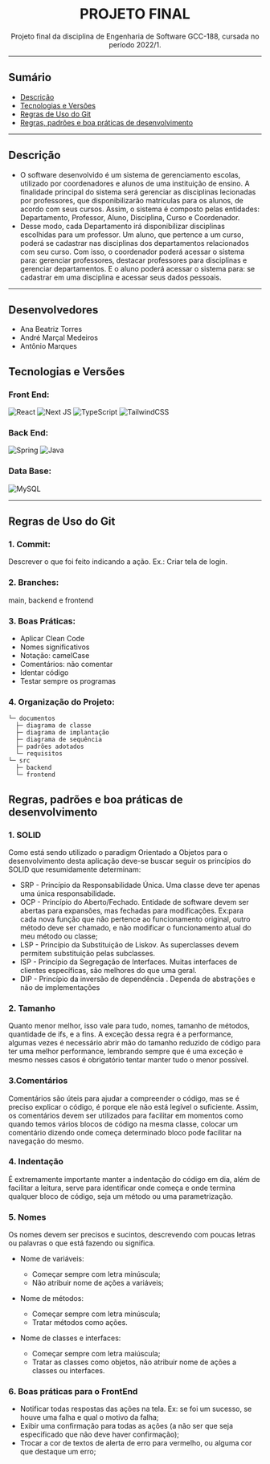 <h1 align="center">PROJETO FINAL</h1>
<p align="center">
  Projeto final da disciplina de Engenharia de Software GCC-188, cursada no período 2022/1.
</p>

---
## Sumário

- [Descrição](#descrição)
- [Tecnologias e Versões](#tecnologias-e-versões)
- [Regras de Uso do Git](#regras-de-uso-do-git)
- [Regras, padrões e boa práticas de desenvolvimento](#regras-padrões-e-boa-práticas-de-desenvolvimento)

---
## Descrição

- O software desenvolvido é um sistema de gerenciamento escolas, utilizado por coordenadores e alunos de uma instituição de ensino. A finalidade principal do sistema será gerenciar as disciplinas lecionadas por professores,
  que disponibilizarão matrículas para os alunos, de acordo com seus cursos. Assim, o sistema é composto pelas entidades: Departamento, Professor, Aluno, Disciplina, Curso e Coordenador.
- Desse modo, cada Departamento irá disponibilizar disciplinas escolhidas para um professor. Um aluno, que pertence a um curso, poderá se cadastrar nas disciplinas dos departamentos relacionados com seu curso. Com isso,
  o coordenador poderá acessar o sistema para: gerenciar professores, destacar professores para disciplinas e gerenciar departamentos. E o aluno poderá acessar o sistema para: se cadastrar em uma disciplina e acessar seus dados pessoais.

---

## Desenvolvedores
 - Ana Beatriz Torres
 - André Marçal Medeiros
 - Antônio Marques
## Tecnologias e Versões

### Front End:

![React](https://img.shields.io/badge/react-v18.2.0-%2320232a.svg?style=for-the-badge&logo=react&logoColor=%2361DAFB)
![Next JS](https://img.shields.io/badge/Next-v12.2.5-%2320232a.svg?style=for-the-badge&logo=next.js&logoColor=white)
![TypeScript](https://img.shields.io/badge/typescript-v4.7.4-%2320232a.svg?style=for-the-badge&logo=typescript&logoColor=white)
![TailwindCSS](https://img.shields.io/badge/tailwindcss-v3.1.8-%2320232a.svg?style=for-the-badge&logo=tailwind-css&logoColor=white)

### Back End:

![Spring](https://img.shields.io/badge/spring-v2.7.0-%2320232a.svg?style=for-the-badge&logo=spring&logoColor=white)
![Java](https://img.shields.io/badge/Java-v11.0.16-%2320232a?style=for-the-badge&logo=java&logoColor=white)

### Data Base:

![MySQL](https://img.shields.io/badge/mysql-v8.0.0-%2320232a.svg?style=for-the-badge&logo=mysql&logoColor=white)

---
## Regras de Uso do Git

### 1. Commit:

Descrever o que foi feito indicando a ação.
Ex.: Criar tela de login.

### 2. Branches:

main, backend e frontend

### 3. Boas Práticas:

- Aplicar Clean Code
- Nomes significativos
- Notação: camelCase
- Comentários: não comentar
- Identar código
- Testar sempre os programas

### 4. Organização do Projeto:

```
└─ documentos
  ├─ diagrama de classe
  ├─ diagrama de implantação
  ├─ diagrama de sequência
  ├─ padrões adotados
  └─ requisitos
└─ src
  ├─ backend
  └─ frontend
```

## Regras, padrões e boa práticas de desenvolvimento

### 1. SOLID
Como está sendo utilizado o paradigm Orientado a Objetos para o desenvolvimento desta aplicação deve-se buscar seguir os princípios do SOLID que resumidamente determinam:
 - SRP - Princípio da Responsabilidade Única. Uma classe deve ter apenas uma única responsabilidade.
 - OCP - Princípio do Aberto/Fechado. Entidade de software devem ser abertas para expansões, mas fechadas para modificações. Ex:para cada nova função que não pertence ao funcionamento original, outro método deve ser chamado, e não modificar o funcionamento atual do meu método ou classe; 
 - LSP - Princípio da Substituição de Liskov. As superclasses devem permitem substituição pelas subclasses.
 - ISP - Princípio da Segregação de Interfaces. Muitas interfaces de clientes específicas, são melhores do que uma geral.
 - DIP - Princípio da inversão de dependência . Dependa de abstrações e não de implementações

### 2. Tamanho
Quanto menor melhor, isso vale para tudo, nomes, tamanho de métodos, quantidade de ifs, e a fins. A exceção dessa regra é a performance, algumas vezes é necessário abrir mão do tamanho reduzido de código para ter uma melhor performance, lembrando sempre que é uma exceção e mesmo nesses casos é obrigatório tentar manter tudo o menor possível.

### 3.Comentários
Comentários são úteis para ajudar a compreender o código, mas se é preciso explicar o código, é porque ele não está legível o suficiente. Assim, os comentários devem ser utilizados para facilitar em momentos como quando temos vários blocos de código na mesma classe, colocar um comentário dizendo onde começa determinado bloco pode facilitar na navegação do mesmo.

### 4. Indentação
É extremamente importante manter a indentação do código em dia, além de facilitar a leitura, serve para identificar onde começa e onde termina qualquer bloco de código, seja um método ou uma parametrização.

### 5. Nomes
Os nomes devem ser precisos e sucintos, descrevendo com poucas letras ou palavras o que está fazendo ou significa.
- Nome de variáveis:
  - Começar sempre com letra minúscula;
  - Não atribuir nome de ações a variáveis;

- Nome de métodos:
  - Começar sempre com letra minúscula;
  - Tratar métodos como ações.

- Nome de classes e interfaces:
  - Começar sempre com letra maiúscula;
  - Tratar as classes como objetos, não atribuir nome de ações a classes ou interfaces.

### 6. Boas práticas para o FrontEnd
  - Notificar todas respostas das ações na tela. Ex: se foi um sucesso, se houve uma falha e qual o motivo da falha;
  - Exibir uma confirmação para todas as ações (a não ser que seja especificado que não deve haver confirmação);
  - Trocar a cor de textos de alerta de erro para vermelho, ou alguma cor que destaque um erro;